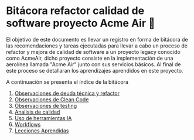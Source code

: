 # Bitácora refactor calidad de software proyecto Acme Air :rocket:

El objetivo de este documento es llevar un registro en forma de bitácora
de las recomendaciones y tareas ejecutadas para llevar a cabo un proceso
de refactor y mejora de calidad de software a un proyecto legacy
conocido como AcmeAir, dicho proyecto consiste en la implementación
de una aerolínea llamada "Acme Air" junto con sus servicios básicos.
Al final de este proceso se detallaran los aprendizajes aprendidos en este proyecto.


A continuación se presenta el índice de la bitácora

1. [Observaciones de deuda técnica y refactor](readmes%2FDeudaTecnica.md)
2. [Observaciones de Clean Code](readmes%2FCleanCode.md)
3. [Observaciones de testing](readmes%2FTesting.md)
4. [Analisis de calidad](readmes%2FQualityAnalysis.md)
5. [Uso de herramientas IA](readmes%2FHerramientasIA.md)
7. [Workflows](readmes%2FWorkflows.md)
6. [Lecciones Aprendidas](readmes%2FLeccionesAprendidas.md)